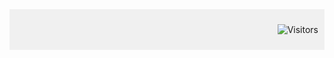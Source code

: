 <div style="background-color: #f0f0f0; padding: 10px;">


<span align="centre">  </span>

<span align="right" >

![Visitors](https://api.visitorbadge.io/api/visitors?path=https%3A%2F%2Fgithub.com%2Fs-brajendra%2Fs-brajendra&label=VISITOR&countColor=%23263759&style=flat-square) 
  
</span>
</div>







